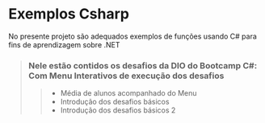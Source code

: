 # Exemplos Csharp
No presente projeto são adequados exemplos de funções usando C# para fins de aprendizagem sobre .NET
> ### Nele estão contidos os desafios da DIO do Bootcamp C#: Com Menu Interativos de execução dos desafios 
> > - Média de alunos acompanhado do Menu
> > - Introdução dos desafios básicos
> > - Introdução dos desafios básicos 2

